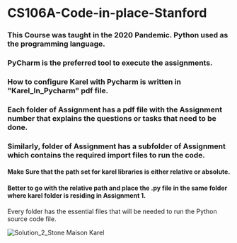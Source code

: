 # CS106A-Code-in-place-Stanford

### This Course was taught in the 2020 Pandemic. Python used as the programming language.

### PyCharm is the preferred tool to execute the assignments. 

### How to configure Karel with Pycharm is written in "Karel_In_Pycharm" pdf file.


### Each folder of Assignment has a pdf file with the Assignment number that explains the questions or tasks that need to be done. 

### Similarly, folder of Assignment has a subfolder of Assignment which contains the required import files to run the code.

#### Make Sure that the path set for karel libraries is either relative or absolute. 

#### Better to go with the relative path and place the .py file in the same folder where karel folder is residing in Assignment 1.


Every folder has the essential files that will be needed to run the Python source code file.   

![Solution_2_Stone Maison Karel](https://user-images.githubusercontent.com/59821979/125074361-a1605400-e0d6-11eb-8192-94c237735396.png)
